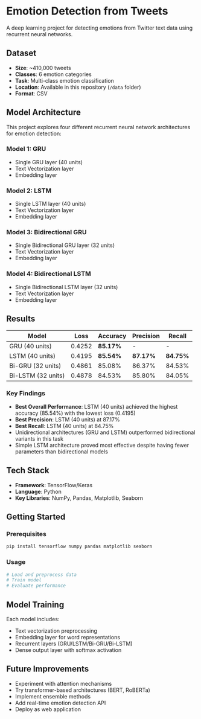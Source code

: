# Emotion Detection from Tweets

A deep learning project for detecting emotions from Twitter text data using recurrent neural networks.

##  Dataset

- **Size**: ~410,000 tweets
- **Classes**: 6 emotion categories
- **Task**: Multi-class emotion classification
- **Location**: Available in this repository (`/data` folder)
- **Format**: CSV

##  Model Architecture

This project explores four different recurrent neural network architectures for emotion detection:

### Model 1: GRU
- Single GRU layer (40 units)
- Text Vectorization layer
- Embedding layer

### Model 2: LSTM
- Single LSTM layer (40 units)
- Text Vectorization layer
- Embedding layer

### Model 3: Bidirectional GRU
- Single Bidirectional GRU layer (32 units)
- Text Vectorization layer
- Embedding layer

### Model 4: Bidirectional LSTM
- Single Bidirectional LSTM layer (32 units)
- Text Vectorization layer
- Embedding layer

## Results

| Model | Loss | Accuracy | Precision | Recall |
|-------|------|----------|-----------|--------|
| GRU (40 units) | 0.4252 | **85.17%** | - | - |
| LSTM (40 units) | 0.4195 | **85.54%** | **87.17%** | **84.75%** |
| Bi-GRU (32 units) | 0.4861 | 85.08% | 86.37% | 84.53% |
| Bi-LSTM (32 units) | 0.4878 | 84.53% | 85.80% | 84.05% |

### Key Findings

- **Best Overall Performance**: LSTM (40 units) achieved the highest accuracy (85.54%) with the lowest loss (0.4195)
- **Best Precision**: LSTM (40 units) at 87.17%
- **Best Recall**: LSTM (40 units) at 84.75%
- Unidirectional architectures (GRU and LSTM) outperformed bidirectional variants in this task
- Simple LSTM architecture proved most effective despite having fewer parameters than bidirectional models

## Tech Stack

- **Framework**: TensorFlow/Keras
- **Language**: Python
- **Key Libraries**: NumPy, Pandas, Matplotlib, Seaborn

## Getting Started

### Prerequisites
```bash
pip install tensorflow numpy pandas matplotlib seaborn
```

### Usage
```python
# Load and preprocess data
# Train model
# Evaluate performance
```

## Model Training

Each model includes:
- Text vectorization preprocessing
- Embedding layer for word representations
- Recurrent layers (GRU/LSTM/Bi-GRU/Bi-LSTM)
- Dense output layer with softmax activation

##  Future Improvements

- Experiment with attention mechanisms
- Try transformer-based architectures (BERT, RoBERTa)
- Implement ensemble methods
- Add real-time emotion detection API
- Deploy as web application

